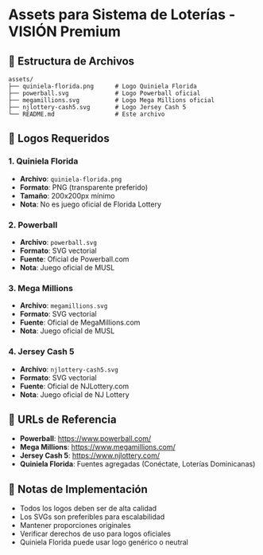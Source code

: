 # Assets para Sistema de Loterías - VISIÓN Premium

## 📁 Estructura de Archivos

```
assets/
├── quiniela-florida.png      # Logo Quiniela Florida
├── powerball.svg             # Logo Powerball oficial
├── megamillions.svg          # Logo Mega Millions oficial
├── njlottery-cash5.svg       # Logo Jersey Cash 5
└── README.md                 # Este archivo
```

## 🎯 Logos Requeridos

### 1. Quiniela Florida
- **Archivo**: `quiniela-florida.png`
- **Formato**: PNG (transparente preferido)
- **Tamaño**: 200x200px mínimo
- **Nota**: No es juego oficial de Florida Lottery

### 2. Powerball
- **Archivo**: `powerball.svg`
- **Formato**: SVG vectorial
- **Fuente**: Oficial de Powerball.com
- **Nota**: Juego oficial de MUSL

### 3. Mega Millions
- **Archivo**: `megamillions.svg`
- **Formato**: SVG vectorial
- **Fuente**: Oficial de MegaMillions.com
- **Nota**: Juego oficial de MUSL

### 4. Jersey Cash 5
- **Archivo**: `njlottery-cash5.svg`
- **Formato**: SVG vectorial
- **Fuente**: Oficial de NJLottery.com
- **Nota**: Juego oficial de NJ Lottery

## 🔗 URLs de Referencia

- **Powerball**: https://www.powerball.com/
- **Mega Millions**: https://www.megamillions.com/
- **Jersey Cash 5**: https://www.njlottery.com/
- **Quiniela Florida**: Fuentes agregadas (Conéctate, Loterías Dominicanas)

## 📝 Notas de Implementación

- Todos los logos deben ser de alta calidad
- Los SVGs son preferibles para escalabilidad
- Mantener proporciones originales
- Verificar derechos de uso para logos oficiales
- Quiniela Florida puede usar logo genérico o neutral








